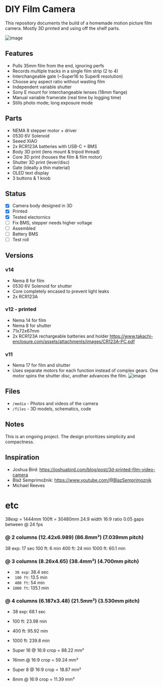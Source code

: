 # DIY Film Camera

This repository documents the build of a homemade motion picture film camera. Mostly 3D printed and using off the shelf parts.

![image](files/v12/v12.gif)

## Features

- Pulls 35mm film from the end, ignoring perfs
- Records multiple tracks in a single film strip (2 to 4)
- Interchangeable gate (~Super16 to Super8 resolution)
- Choose any aspect ratio without wasting film
- Independent variable shutter
- Sony E mount for interchangeable lenses (18mm flange)
- Manual variable framerate (real time by logging time)
- Stills photo mode; long exposure mode

## Parts

- NEMA 8 stepper motor + driver
- 0530 6V Solenoid
- Seeed XIAO
- 2x RCR123A batteries with USB-C + BMS
- Body 3D print (lens mount & tripod thread)
- Core 3D print (houses the film & film motor)
- Shutter 3D print (lever/disc)
- Gate (ideally a thin material)
- OLED text display
- 3 buttons & 1 knob

## Status

- [x] Camera body designed in 3D  
- [x] Printed
- [x] Tested electornics
- [ ] Fix BMS, stepper needs higher voltage
- [ ] Assembled 
- [ ] Battery BMS
- [ ] Test roll

## Versions

### v14
- Nema 8 for film
- 0530 6V Solenoid for shutter
- Core completely encased to prevent light leaks
- 2x RCR123A

### v12 - printed
- Nema 14 for film 
- Nema 8 for shutter
- 71x72x67mm
- 2x RCR123A rechargeable batteries and holder https://www.takachi-enclosure.com/assets/attachments/images/CR123A-PC.pdf

### v11
- Nema 17 for film and shutter
- Uses separate motors for each function instead of complex gears. One motor spins the shutter disc, another advances the film.
![image](media/v11.gif)

## Files

- `/media` - Photos and videos of the camera
- `/files` - 3D models, schematics, code

## Notes

This is an ongoing project. The design prioritizes simplicity and compactness.

## Inspiration

- Joshua Bird: https://joshuabird.com/blog/post/3d-printed-film-video-camera
- Blaž Semprimožnik: https://www.youtube.com/@BlazSemprimoznik
- Michael Reeves

# etc

38exp = 1444mm
100ft = 30480mm
24.9 width
16:9 ratio
0.05 gaps between
@ 24 fps

### @ 2 columns (12.42x6.989) (86.8mm²) (7.039mm pitch)
 38 exp: 17 sec
 100 ft: 6    min
 400 ft: 24   min
1000 ft: 60.1 min

### @ 3 columns (8.26x4.65) (38.4mm²) (4.700mm pitch)
- ` 38 exp`: 38.4 sec
- ` 100 ft`: 13.5  min
- ` 400 ft`: 54    min
- `1000 ft`: 135.1 min

### @ 4 columns (6.187x3.48) (21.5mm²) (3.530mm pitch)
-  38 exp: 68.1 sec
-  100 ft: 23.98 min
-  400 ft: 95.92 min
- 1000 ft: 239.8 min

- Super 16 @ 16:9 crop = 88.22 mm²
- 16mm     @ 16:9 crop = 59.24 mm²
- Super 8  @ 16:9 crop = 18.87 mm²
- 8mm      @ 16:9 crop = 11.39 mm²


